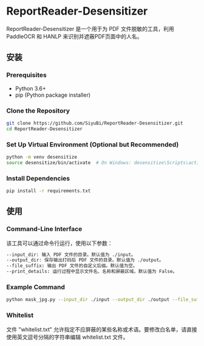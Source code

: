 # ReportReader-Desensitizer

ReportReader-Desensitizer 是一个用于为 PDF 文件脱敏的工具，利用 PaddleOCR 和 HANLP 来识别并遮蔽PDF页面中的人名。


## 安装

### Prerequisites

- Python 3.6+
- pip (Python package installer)

### Clone the Repository

```sh
git clone https://github.com/SiyuBi/ReportReader-Desensitizer.git
cd ReportReader-Desensitizer
```

### Set Up Virtual Environment (Optional but Recommended)

```sh
python -m venv desensitize
source desensitize/bin/activate  # On Windows: desensitize\Scripts\activate
```

### Install Dependencies
```sh
pip install -r requirements.txt
```

## 使用
### Command-Line Interface
该工具可以通过命令行运行，使用以下参数：
```sh
--input_dir: 输入 PDF 文件的目录。默认值为 ./input。
--output_dir: 保存输出打码后 PDF 文件的目录。默认值为 ./output。
--file_suffix: 输出 PDF 文件的自定义后缀。默认值为空。
--print_details: 运行过程中显示文件名、名称和屏蔽区域。默认值为 False。
```

### Example Command
```sh
python mask_jpg.py --input_dir ./input --output_dir ./output --file_suffix "_masked" --print_details True
```

### Whitelist

文件 "whitelist.txt" 允许指定不应屏蔽的某些名称或术语。要修改白名单，请直接使用英文逗号分隔的字符串编辑 whitelist.txt 文件。